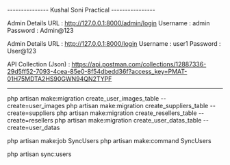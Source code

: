 --------------- Kushal Soni Practical ----------------

Admin Details
URL : http://127.0.0.1:8000/admin/login
Username : admin
Password : Admin@123

Admin Details
URL : http://127.0.0.1:8000/login
Username : user1
Password : User@123

API Collection (Json) : https://api.postman.com/collections/12887336-29d5ff52-7093-4cea-85e0-8f54dbedd36f?access_key=PMAT-01H75MDTA2HS90GWN94QN2TYPF

------------------------------------------------------

php artisan make:migration create_user_images_table --create=user_images
php artisan make:migration create_suppliers_table --create=suppliers
php artisan make:migration create_resellers_table --create=resellers
php artisan make:migration create_user_datas_table --create=user_datas

php artisan make:job SyncUsers
php artisan make:command  SyncUsers

php artisan sync:users